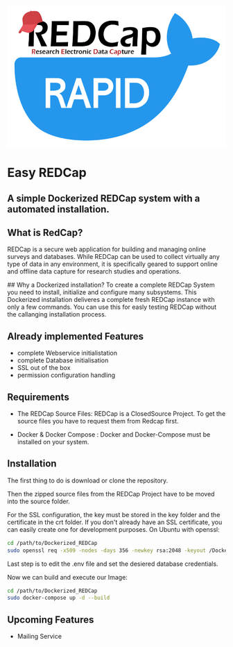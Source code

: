 <p float="left">
<img src="logo.png" alt="HTML ERROR" width="538" height="326">

# Easy REDCap
## A simple Dockerized REDCap system with a automated installation.
## What is RedCap?
REDCap is a secure web application for building and managing online surveys and databases. While REDCap can be used to collect virtually any type of data in any environment, it is specifically geared to support online and offline data capture for research studies and operations.
<p />
## Why a Dockerized installation?
To create a complete REDCap System you need to install, initialize and configure many subsystems. This Dockerized installation deliveres a complete fresh REDCap instance with only a few commands. You can use this for easly testing REDCap without the callanging installation process.

## Already implemented Features
- complete Webservice initialistation
- complete Database initialisation
- SSL out of the box
- permission configuration handling

## Requirements
- The REDCap Source Files:
REDCap is a ClosedSource Project. To get the source files you have to request them from Redcap first.

- Docker & Docker Compose :
Docker and Docker-Compose must be installed on your system.

## Installation
The first thing to do is download or clone the repository.

Then the zipped source files from the REDCap Project have to be moved into the source folder.

For the SSL configuration, the key must be stored in the key folder and the certificate in the crt folder.
If you don't already have an SSL certificate, you can easily create one for development purposes.
On Ubuntu with openssl:
```sh
cd /path/to/Dockerized_REDCap
sudo openssl req -x509 -nodes -days 356 -newkey rsa:2048 -keyout /Dockerized_REDCap/Webservice/ssl/key/redcap.key -out /Dockerized_REDCap/Webservice/ssl/crt/redcap.crt
```

Last step is to edit the .env file and set the desiered database credentials.

Now we can build and execute our Image:
```sh
cd /path/to/Dockerized_REDCap
sudo docker-compose up -d --build
```

## Upcoming Features
- Mailing Service
